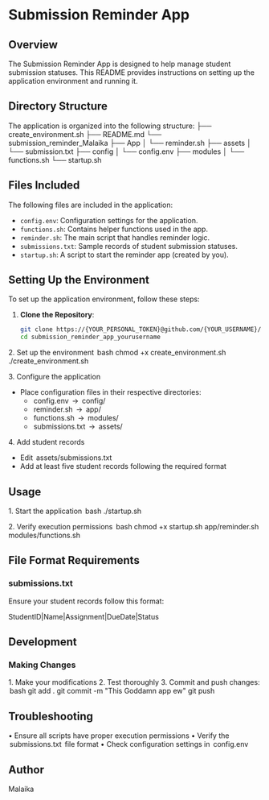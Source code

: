 # Submission Reminder App

## Overview
The Submission Reminder App is designed to help manage student submission statuses. This README provides instructions on setting up the application environment and running it.

## Directory Structure
The application is organized into the following structure:
├── create_environment.sh
├── README.md
└── submission_reminder_Malaika
    ├── App
    │   └── reminder.sh
    ├── assets
    │   └── submission.txt
    ├── config
    │   └── config.env
    ├── modules
    │   └── functions.sh
    └── startup.sh

## Files Included
The following files are included in the application:
- `config.env`: Configuration settings for the application.
- `functions.sh`: Contains helper functions used in the app.
- `reminder.sh`: The main script that handles reminder logic.
- `submissions.txt`: Sample records of student submission statuses.
- `startup.sh`: A script to start the reminder app (created by you).

## Setting Up the Environment
To set up the application environment, follow these steps:

1. **Clone the Repository**:
   ```bash
   git clone https://{YOUR_PERSONAL_TOKEN}@github.com/{YOUR_USERNAME}/{YOUR_REPO}.git
   cd submission_reminder_app_yourusername
   ```
2.⁠ ⁠Set up the environment
   ⁠ bash
   chmod +x create_environment.sh
   ./create_environment.sh
    ⁠

3.⁠ ⁠Configure the application
   - Place configuration files in their respective directories:
     - ⁠ config.env ⁠ → ⁠ config/ ⁠
     - ⁠ reminder.sh ⁠ → ⁠ app/ ⁠
     - ⁠ functions.sh ⁠ → ⁠ modules/ ⁠
     - ⁠ submissions.txt ⁠ → ⁠ assets/ ⁠

4.⁠ ⁠Add student records
   - Edit ⁠ assets/submissions.txt ⁠
   - Add at least five student records following the required format

## Usage

1.⁠ ⁠Start the application
   ⁠ bash
   ./startup.sh
    ⁠

2.⁠ ⁠Verify execution permissions
   ⁠ bash
   chmod +x startup.sh app/reminder.sh modules/functions.sh
    ⁠

## File Format Requirements

### submissions.txt
Ensure your student records follow this format:

StudentID|Name|Assignment|DueDate|Status


## Development

### Making Changes
1.⁠ ⁠Make your modifications
2.⁠ ⁠Test thoroughly
3.⁠ ⁠Commit and push changes:
   ⁠ bash
   git add .
   git commit -m "This Goddamn app ew"
   git push
    ⁠

## Troubleshooting
•⁠  ⁠Ensure all scripts have proper execution permissions
•⁠  ⁠Verify the ⁠ submissions.txt ⁠ file format
•⁠  ⁠Check configuration settings in ⁠ config.env ⁠

## Author
Malaika
